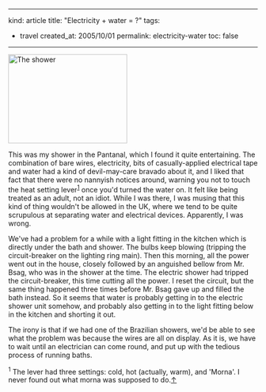 -----
kind: article
title: "Electricity + water = ?"
tags:
- travel
created_at: 2005/10/01
permalink: electricity-water
toc: false
-----

<p class="img-shadow"><a href="http://www.flickr.com/photos/bsag/48307600/" title="Photo Sharing"><img src="http://static.flickr.com/31/48307600_1602e7afc5_m.jpg" width="240" height="180" alt="The shower" /></a></p>

<p>This was my shower in the Pantanal, which I found it quite entertaining. The combination of bare wires, electricity, bits of casually-applied electrical tape and water had a kind of devil-may-care bravado about it, and I liked that fact that there were no nannyish notices around, warning you not to touch the heat setting lever<sup id="r1-011005"><a href="#f1-011005">1</a></sup> once you'd turned the water on. It felt like being treated as an adult, not an idiot. While I was there, I was musing that this kind of thing wouldn't be allowed in the UK, where we tend to be quite scrupulous at separating water and electrical devices. Apparently, I was wrong.</p>

<p>We've had a problem for a while with a light fitting in the kitchen which is directly under the bath and shower. The bulbs keep blowing (tripping the circuit-breaker on the lighting ring main). Then this morning, all the power went out in the house, closely followed by an anguished bellow from Mr. Bsag, who was in the shower at the time. The electric shower had tripped the circuit-breaker, this time cutting all the power. I reset the circuit, but the same thing happened three times before Mr. Bsag gave up and filled the bath instead. So it seems that water is probably getting in to the electric shower unit somehow, and probably also getting in to the light fitting below in the kitchen and shorting it out.</p>

<p>The irony is that if we had one of the Brazilian showers, we'd be able to see what the problem was because the wires are all on display. As it is, we have to wait until an electrician can come round, and put up with the tedious process of running baths.</p>

<p><sup id="f1-011005">1</sup> The lever had three settings: cold, hot (actually, warm), and 'Morna'. I never found out what morna was supposed to do.<a href="#r1-011005">&uarr;</a></p>



